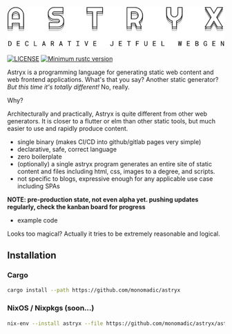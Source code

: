<p align="center"><img src="https://raw.githubusercontent.com/monomadic/astryx/master/assets/logo.svg" /></p>

[![LICENSE](https://img.shields.io/badge/license-MIT-blue.svg)](LICENSE)
[![Minimum rustc version](https://img.shields.io/badge/rustc-1.42.0+-green.svg)](#rust-version-requirements)

Astryx is a programming language for generating static web content and web frontend applications. What's that you say? Another static generator? *But this time it's totally different!* No, really.

Why?

Architecturally and practically, Astryx is quite different from other web generators. It is closer to a flutter or elm than other static tools, but much easier to use and rapidly produce content.

- single binary (makes CI/CD into github/gitlab pages very simple)
- declarative, safe, correct language
- zero boilerplate
- (optionally) a single astryx program generates an entire site of static content and files including html, css, images to a degree, and scripts.
- not specific to blogs, expressive enough for any applicable use case including SPAs

__NOTE: pre-production state, not even alpha yet. pushing updates regularly, check the kanban board for progress__

- example code

Looks too magical? Actually it tries to be extremely reasonable and logical.

## Installation

### Cargo

``` bash
cargo install --path https://github.com/monomadic/astryx
```

### NixOS / Nixpkgs (soon...)

``` bash
nix-env --install astryx --file https://github.com/monomadic/astryx/astryx.nix
```
